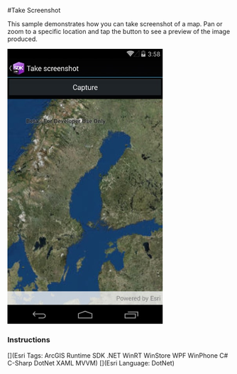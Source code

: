 #Take Screenshot

This sample demonstrates how you can take screenshot of a map. Pan or zoom to a specific location and tap the button to see a preview of the image produced. 

<img src="TakeScreenshot.jpg" width="350"/>

### Instructions



[](Esri Tags: ArcGIS Runtime SDK .NET WinRT WinStore WPF WinPhone C# C-Sharp DotNet XAML MVVM)
[](Esri Language: DotNet)
